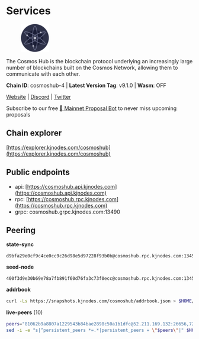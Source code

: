 # Services

<figure><img src="https://raw.githubusercontent.com/kj89/cosmos-images/main/logos/cosmoshub.png" alt=""><figcaption></figcaption></figure>

The Cosmos Hub is the blockchain protocol underlying an  increasingly large number of blockchains built on the  Cosmos Network, allowing them to communicate with each other.

**Chain ID**: cosmoshub-4 | **Latest Version Tag**: v9.1.0 | **Wasm**: OFF

[Website](https://hub.cosmos.network) | [Discord](https://discord.gg/cosmosnetwork) | [Twitter](https://twitter.com/cosmoshub)



Subscribe to our free [🤖 Mainnet Proposal Bot](https://t.me/kjnodes_proposal_bot) to never miss upcoming proposals


## Chain explorer
[https://explorer.kjnodes.com/cosmoshub](https://explorer.kjnodes.com/cosmoshub)

## Public endpoints

* api: [https://cosmoshub.api.kjnodes.com](https://cosmoshub.api.kjnodes.com)
* rpc: [https://cosmoshub.rpc.kjnodes.com](https://cosmoshub.rpc.kjnodes.com)
* grpc: cosmoshub.grpc.kjnodes.com:13490

## Peering

**state-sync**

```text
d9bfa29e0cf9c4ce0cc9c26d98e5d97228f93b0b@cosmoshub.rpc.kjnodes.com:13456
```

**seed-node**

```text
400f3d9e30b69e78a7fb891f60d76fa3c73f0ecc@cosmoshub.rpc.kjnodes.com:13459
```

**addrbook**
```bash
curl -Ls https://snapshots.kjnodes.com/cosmoshub/addrbook.json > $HOME/.gaia/config/addrbook.json
```

**live-peers** (10)
```bash
peers="81062b9a8807a1229543b84bae2898c50a1b1dfc@52.211.169.132:26656,72829b78b38408b03793ed389b9f16596b82c306@146.59.81.92:26656,cf52e109b7015d5c21f50ab4331fb7062160ab6c@35.206.171.231:26656,322efd4fdc72a189a2fc8b2b597927831df2bbed@128.0.51.9:26656,36515aac2a928e227e7dc793a548b35b54bec974@45.63.82.80:26656,af58be7e0c9b36b506df93b3e1b34e5bd27fd9b8@65.109.43.75:27001,3da88430414ec9084c8983fe4d462cce655ff1f3@51.222.245.114:26656,f05ddce65f1e75babe01d05fef1bce5d8ffe0972@54.177.181.170:26656,0eae0c3b87453c625a1de230fca4993b8ebe5c00@65.21.94.45:26656,d9bfa29e0cf9c4ce0cc9c26d98e5d97228f93b0b@65.109.88.38:13456"
sed -i -e "s|^persistent_peers *=.*|persistent_peers = \"$peers\"|" $HOME/.gaia/config/config.toml
```
